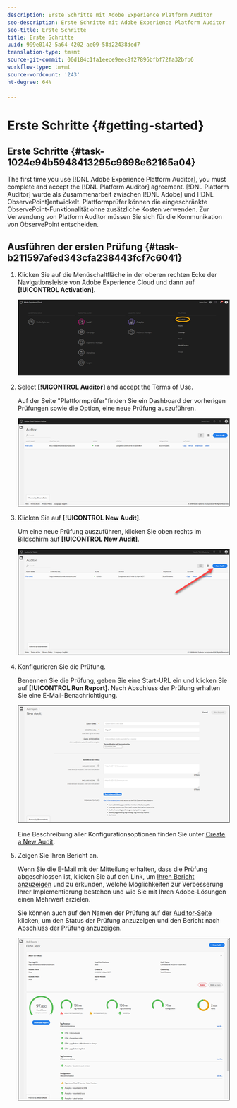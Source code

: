 ```yaml
---
description: Erste Schritte mit Adobe Experience Platform Auditor
seo-description: Erste Schritte mit Adobe Experience Platform Auditor
seo-title: Erste Schritte
title: Erste Schritte
uuid: 999e0142-5a64-4202-ae09-58d22438ded7
translation-type: tm+mt
source-git-commit: 00d184c1fa1eece9eec8f27896bfbf72fa32bfb6
workflow-type: tm+mt
source-wordcount: '243'
ht-degree: 64%

---
```



# Erste Schritte {#getting-started}

## Erste Schritte {#task-1024e94b5948413295c9698e62165a04}

<!--
This page is a placeholder for now, we need things like prerequisites, any planning that should be done before using Auditor, initial setup info--that kind of thing.
-->

The first time you use [!DNL Adobe Experience Platform Auditor], you must complete and accept the [!DNL Platform Auditor] agreement. [!DNL Platform Auditor] wurde als Zusammenarbeit zwischen [!DNL Adobe] und [!DNL ObservePoint]entwickelt. Plattformprüfer können die eingeschränkte ObservePoint-Funktionalität ohne zusätzliche Kosten verwenden. Zur Verwendung von Platform Auditor müssen Sie sich für die Kommunikation von ObservePoint entscheiden.

## Ausführen der ersten Prüfung {#task-b211597afed343cfa238443fcf7c6041}

1. Klicken Sie auf die Menüschaltfläche in der oberen rechten Ecke der Navigationsleiste von Adobe Experience Cloud und dann auf **[!UICONTROL Activation]**.

   ![](assets/activate.png)

1. Select **[!UICONTROL Auditor]** and accept the Terms of Use.

   Auf der Seite &quot;Plattformprüfer&quot;finden Sie ein Dashboard der vorherigen Prüfungen sowie die Option, eine neue Prüfung auszuführen.

   ![](assets/home.png)

1. Klicken Sie auf **[!UICONTROL New Audit]**.

   Um eine neue Prüfung auszuführen, klicken Sie oben rechts im Bildschirm auf **[!UICONTROL New Audit]**.

   ![](assets/new-audit-button.png)

1. Konfigurieren Sie die Prüfung.

   Benennen Sie die Prüfung, geben Sie eine Start-URL ein und klicken Sie auf **[!UICONTROL Run Report]**. Nach Abschluss der Prüfung erhalten Sie eine E-Mail-Benachrichtigung.

   ![](assets/config.png)

   Eine Beschreibung aller Konfigurationsoptionen finden Sie unter [Create a New Audit](../create-audit/create-new-audit.md).
1. Zeigen Sie Ihren Bericht an.

   Wenn Sie die E-Mail mit der Mitteilung erhalten, dass die Prüfung abgeschlossen ist, klicken Sie auf den Link, um [Ihren Bericht anzuzeigen](../reports/scorecard.md) und zu erkunden, welche Möglichkeiten zur Verbesserung Ihrer Implementierung bestehen und wie Sie mit Ihren Adobe-Lösungen einen Mehrwert erzielen.

   Sie können auch auf den Namen der Prüfung auf der [Auditor-Seite](../get-started/audit-list.md) klicken, um den Status der Prüfung anzuzeigen und den Bericht nach Abschluss der Prüfung anzuzeigen.

   ![](assets/report.png)
